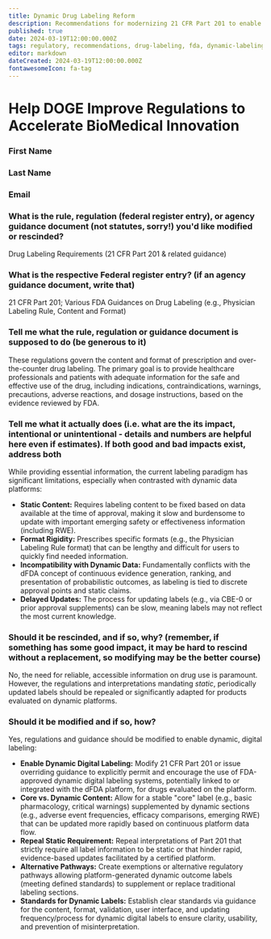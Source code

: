 ```yaml
---
title: Dynamic Drug Labeling Reform
description: Recommendations for modernizing 21 CFR Part 201 to enable dynamic, data-driven drug labeling in the dFDA ecosystem
published: true
date: 2024-03-19T12:00:00.000Z
tags: regulatory, recommendations, drug-labeling, fda, dynamic-labeling, real-world-data
editor: markdown
dateCreated: 2024-03-19T12:00:00.000Z
fontawesomeIcon: fa-tag
---
```


# Help DOGE Improve Regulations to Accelerate BioMedical Innovation

### First Name

### Last Name

### Email

### What is the rule, regulation (federal register entry), or agency guidance document (not statutes, sorry!) you'd like modified or rescinded?

Drug Labeling Requirements (21 CFR Part 201 & related guidance)

### What is the respective Federal register entry? (if an agency guidance document, write that)

21 CFR Part 201; Various FDA Guidances on Drug Labeling (e.g., Physician Labeling Rule, Content and Format)

### Tell me what the rule, regulation or guidance document is supposed to do (be generous to it)

These regulations govern the content and format of prescription and over-the-counter drug labeling. The primary goal is to provide healthcare professionals and patients with adequate information for the safe and effective use of the drug, including indications, contraindications, warnings, precautions, adverse reactions, and dosage instructions, based on the evidence reviewed by FDA.

### Tell me what it actually does (i.e. what are the its impact, intentional or unintentional - details and numbers are helpful here even if estimates). If both good and bad impacts exist, address both

While providing essential information, the current labeling paradigm has significant limitations, especially when contrasted with dynamic data platforms:

* **Static Content:** Requires labeling content to be fixed based on data available at the time of approval, making it slow and burdensome to update with important emerging safety or effectiveness information (including RWE).
* **Format Rigidity:** Prescribes specific formats (e.g., the Physician Labeling Rule format) that can be lengthy and difficult for users to quickly find needed information.
* **Incompatibility with Dynamic Data:** Fundamentally conflicts with the dFDA concept of continuous evidence generation, ranking, and presentation of probabilistic outcomes, as labeling is tied to discrete approval points and static claims.
* **Delayed Updates:** The process for updating labels (e.g., via CBE-0 or prior approval supplements) can be slow, meaning labels may not reflect the most current knowledge.

### Should it be rescinded, and if so, why? (remember, if something has some good impact, it may be hard to rescind without a replacement, so modifying may be the better course)

No, the need for reliable, accessible information on drug use is paramount. However, the regulations and interpretations mandating *static*, periodically updated labels should be repealed or significantly adapted for products evaluated on dynamic platforms.

### Should it be modified and if so, how?

Yes, regulations and guidance should be modified to enable dynamic, digital labeling:

* **Enable Dynamic Digital Labeling:** Modify 21 CFR Part 201 or issue overriding guidance to explicitly permit and encourage the use of FDA-approved dynamic digital labeling systems, potentially linked to or integrated with the dFDA platform, for drugs evaluated on the platform.
* **Core vs. Dynamic Content:** Allow for a stable "core" label (e.g., basic pharmacology, critical warnings) supplemented by dynamic sections (e.g., adverse event frequencies, efficacy comparisons, emerging RWE) that can be updated more rapidly based on continuous platform data flow.
* **Repeal Static Requirement:** Repeal interpretations of Part 201 that strictly require all label information to be static or that hinder rapid, evidence-based updates facilitated by a certified platform.
* **Alternative Pathways:** Create exemptions or alternative regulatory pathways allowing platform-generated dynamic outcome labels (meeting defined standards) to supplement or replace traditional labeling sections.
* **Standards for Dynamic Labels:** Establish clear standards via guidance for the content, format, validation, user interface, and updating frequency/process for dynamic digital labels to ensure clarity, usability, and prevention of misinterpretation.
